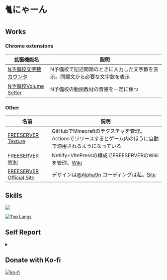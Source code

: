 # 🐈にゃーん

## Works

### Chrome extensions
| 拡張機能名 | 説明 |
| --------- | ---- |
| [N予備校文字数カウンタ](https://chrome.google.com/webstore/detail/n%E4%BA%88%E5%82%99%E6%A0%A1%E6%96%87%E5%AD%97%E6%95%B0%E3%82%AB%E3%82%A6%E3%83%B3%E3%82%BF/cjgiegfjhnlfbgpcjeainnakegcopdhd?hl=ja) | N予備校で記述問題のときに入力した文字数を表示。問題文から必要な文字数を表示 |
| [N予備校Volume Setter](https://chrome.google.com/webstore/detail/n-yobikou-better-volume/fbminpffmmcgebhihlhnkfmljdkahoic?hl=ja) | N予備校の動画教材の音量を一定に保つ |

### Other
| 名前 | 説明 |
| ---- | --- |
| [FREESERVER Texture](https://github.com/freeserverproject/texture) | GitHubでMinecraftのテクスチャを管理。Actionsでリリースするとゲーム内のほうに自動で適用されるようになっている |
| [FREESERVER Wiki](https://github.com/freeserverproject/freeserver-wiki) | Netlify+VitePressの構成でFREESERVERのWikiを管理。[Wiki](https://wiki.freeserver.pro) |
| [FREESERVER Official Site](https://github.com/freeserverproject/officialSite) | デザインは[@Alpha9n](https://github.com/Alpha9n) コーディングは私。[Site](https://freeserver.pro) |

## Skills

![](https://github-readme-stats.vercel.app/api?username=tsutoringo&show_icons=true&theme=vue-dark)

[![Top Langs](https://github-readme-stats.vercel.app/api/top-langs/?username=tsutoringo&layout=compact)](https://github.com/anuraghazra/github-readme-stats)

## Self Report

<details>
  <summary>
  </summary>
  0 = 使用経験無いが興味はある<br>
  1 = 使用したことはあるが全く使えない<br>
  2 = 使用したことはあるが理解が足りていない、そんなにできない。<br>
  3 = 使用したことがあり自分が困らない程度には出来るがまだ理解がたりていない<br>
  4 = 使用したことがあり自分が困らない程度にはできある程度理解している<br>
  5 = 内部構造までほぼ全て理解している
  
  | name                  | point | Note |
  | --------------------- | ----- | ----------- |
  | やる気                 | -     | めっちゃ変動する |
  | HTML                  | 4     | |
  | CSS                   | 4     | |
  | SCSS                  | 3     | まだ入れ子構造しかつかったことにゃい |
  | Web Desing            | 2     | ずっと苦手意識があるしそんなにうまくない |
  | JavaScript            | 4     | |
  | TypeScript            | 4     | |
  | Node.js               | 4     | |
  | Node version manager  | 3     | nvm |
  | npm                   | 3     | |
  | pnpm                  | 3     | |
  | yarn                  | 3     | |
  | Vue                   | 4     | |
  | Vue 2                 | 3     | |
  | Vue 3                 | 3     | |
  | Vue 3 Composition API | 3     | |
  | Vue Router            | 3     | |
  | Vite                  | 2     | |
  | Vitepress             | 3     | |
  | Vuepress              | 0     | |
  | Element Plus          | 3     | |
  | Reactjs               | 0     | |
  | JSX                   | 0     | |
  | Svelte                | 0     | |
  | Leaflet               | 1     | |
  | Swiper.js             | 2     | |
  | Swiper/vue            | 2     | 2021 10/5から触り始めた |
  | Discord.js            | 3     | クラス多すぎ（ |
  | Electron              | 2     | |
  | Web extension         | 3     | [500人ぐらいが使う拡張機能](https://github.com/nnn-ed-nico-extension/N-yobiko-char-counter)を作ったことがある |
  | Realm Database        | 3     | 最新をしてない |
  | D3                    | 2     | |
  | D3 Tree View          | 3     | |
  | Rust                  | 1     | |
  | Java                  | 2     | |
  | Spigot                | 2     | Javaはこのためにやったほぼほぼしてない |
  | Stripe API            | 0     | 今後使うことがあるかもしれない |
  | Cloudflare            | 3     | まだまだ使ったコトない機能がある |
  | Cloudflare Pages      | 3     | まだまだ使ったコトない機能がある |
  | Cloudflare DNS        | 3     | まだまだ使ったコトない機能がある |
  | Netlify               | 3     | |
  | Netlify CMS           | 3     | |
  | Firebase              | 3     | まだまだ使ったコトない機能がある |
  | Firebase Functions    | 2     | |
  | Firebase Realtim DB   | 3     | |
  | Firebase Auth         | 3     | |
  | Firebase Web 9        | 3     | |
  | Supabase              | 0     | |
  | Git                   | 3     | |
  | GitHub                | 3     | まだまだ使ったコトない機能がある |
  | GitHub Pages          | 3     | まだ使用履歴浅いけど使える      |
  | GitHub Actions        | 3     | まだ使用履歴浅いけど使える      |
  | VS Code               | 3     | ずっと愛用しているがまだ使ったことない機能いっぱいある |
  | Draw.io               | 3     | |
  
</details>


## Donate with Ko-fi
[![ko-fi](https://ko-fi.com/img/githubbutton_sm.svg)](https://ko-fi.com/T6T64S5UD)
